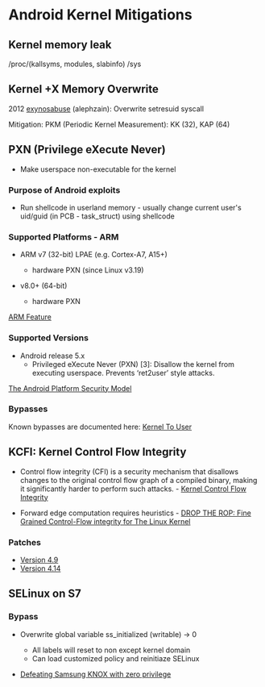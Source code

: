 # Android Kernel Mitigations

## Kernel memory leak

/proc/(kallsyms, modules, slabinfo)
/sys

## Kernel +X Memory Overwrite

2012 [exynosabuse](https://golos.io/book/@mestn1k/gaining-root-on-a-booted-system) (alephzain): Overwrite setresuid syscall

Mitigation: PKM (Periodic Kernel Measurement): KK (32), KAP (64)

## PXN (Privilege eXecute Never)

* Make userspace non-executable for the kernel

### Purpose of Android exploits

* Run shellcode in userland memory - usually change current user's uid/guid (in PCB - task_struct) using shellcode

### Supported Platforms - ARM

* ARM v7 (32-bit) LPAE (e.g. Cortex-A7, A15+)
   * hardware PXN (since Linux v3.19)

* v8.0+ (64-bit)
   * hardware PXN

[ARM Feature](http://infocenter.arm.com/help/index.jsp?topic=/com.arm.doc.den0024a/BABCEADG.html)
   
### Supported Versions

* Android release 5.x
   * Privileged eXecute Never (PXN) [3]: Disallow the kernel from executing userspace. Prevents ‘ret2user’ style attacks.

[The Android Platform Security Model](https://arxiv.org/pdf/1904.05572.pdf)

### Bypasses

Known bypasses are documented here: [Kernel To User](KernelToUser.md)

## KCFI: Kernel Control Flow Integrity

* Control flow integrity (CFI) is a security mechanism that disallows changes to the original control flow graph of a compiled binary, making it significantly harder to perform such attacks. - [Kernel Control Flow Integrity
](https://source.android.com/devices/tech/debug/kcfi)

* Forward edge computation requires heuristics - [DROP THE ROP: Fine Grained Control-Flow integrity for The Linux Kernel](https://github.com/kcfi/docs/blob/master/kCFI_slides.pdf)

### Patches

* [Version 4.9](https://android-review.googlesource.com/q/topic:android-4.9-cfi)
* [Version 4.14](https://android-review.googlesource.com/q/topic:android-4.14-cfi)

  
## SELinux on S7

### Bypass
* Overwrite global variable ss_initialized (writable) -> 0
   * All labels will reset to non except kernel domain
   * Can load customized policy and reinitiaze SELinux
   
* [Defeating Samsung KNOX
with zero privilege](https://www.blackhat.com/docs/us-17/thursday/us-17-Shen-Defeating-Samsung-KNOX-With-Zero-Privilege-wp.pdf)


